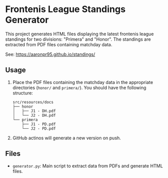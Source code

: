 # Frontenis League Standings Generator

This project generates HTML files displaying the latest frontenis league standings for two divisions: "Primera" and "Honor". The standings are extracted from PDF files containing matchday data.

See: https://aaronpr95.github.io/standings/ 

## Usage

1. Place the PDF files containing the matchday data in the appropriate directories (`honor/` and `primera/`). You should have the following structure:

    ```
    src/resources/docs
    ├── honor
    │   ├── J1 - DH.pdf
    │   └── J2 - DH.pdf
    └── primera
        ├── J1 - PD.pdf
        └── J2 - PD.pdf
    ```

2. GitHub actinos will generate a new version on push.


## Files

 * `generator.py`: Main script to extract data from PDFs and generate HTML files.
